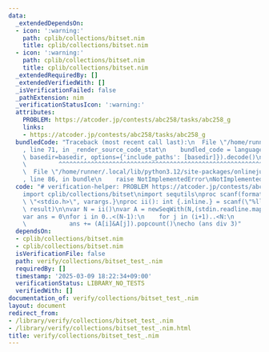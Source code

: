 ```yaml
---
data:
  _extendedDependsOn:
  - icon: ':warning:'
    path: cplib/collections/bitset.nim
    title: cplib/collections/bitset.nim
  - icon: ':warning:'
    path: cplib/collections/bitset.nim
    title: cplib/collections/bitset.nim
  _extendedRequiredBy: []
  _extendedVerifiedWith: []
  _isVerificationFailed: false
  _pathExtension: nim
  _verificationStatusIcon: ':warning:'
  attributes:
    PROBLEM: https://atcoder.jp/contests/abc258/tasks/abc258_g
    links:
    - https://atcoder.jp/contests/abc258/tasks/abc258_g
  bundledCode: "Traceback (most recent call last):\n  File \"/home/runner/.local/lib/python3.12/site-packages/onlinejudge_verify/documentation/build.py\"\
    , line 71, in _render_source_code_stat\n    bundled_code = language.bundle(stat.path,\
    \ basedir=basedir, options={'include_paths': [basedir]}).decode()\n          \
    \         ^^^^^^^^^^^^^^^^^^^^^^^^^^^^^^^^^^^^^^^^^^^^^^^^^^^^^^^^^^^^^^^^^^^^^^^^^^^^^^^^^\n\
    \  File \"/home/runner/.local/lib/python3.12/site-packages/onlinejudge_verify/languages/nim.py\"\
    , line 86, in bundle\n    raise NotImplementedError\nNotImplementedError\n"
  code: "# verification-helper: PROBLEM https://atcoder.jp/contests/abc258/tasks/abc258_g\n\
    import cplib/collections/bitset\nimport sequtils\nproc scanf(formatstr: cstring){.header:\
    \ \"<stdio.h>\", varargs.}\nproc ii(): int {.inline.} = scanf(\"%lld\\n\", addr\
    \ result)\n\nvar N = ii()\nvar A = newSeqWith(N,(stdin.readline.mapit(it == '1')).initBitSet())\n\
    var ans = 0\nfor i in 0..<(N-1):\n    for j in (i+1)..<N:\n        if A[i][j]:\n\
    \            ans += (A[i]&A[j]).popcount()\necho (ans div 3)"
  dependsOn:
  - cplib/collections/bitset.nim
  - cplib/collections/bitset.nim
  isVerificationFile: false
  path: verify/collections/bitset_test_.nim
  requiredBy: []
  timestamp: '2025-03-09 18:22:34+09:00'
  verificationStatus: LIBRARY_NO_TESTS
  verifiedWith: []
documentation_of: verify/collections/bitset_test_.nim
layout: document
redirect_from:
- /library/verify/collections/bitset_test_.nim
- /library/verify/collections/bitset_test_.nim.html
title: verify/collections/bitset_test_.nim
---
```

